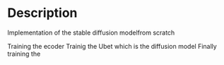 # Description

Implementation of the stable diffusion modelfrom scratch

Training the ecoder
Trainig the Ubet which is the diffusion model
Finally training the 